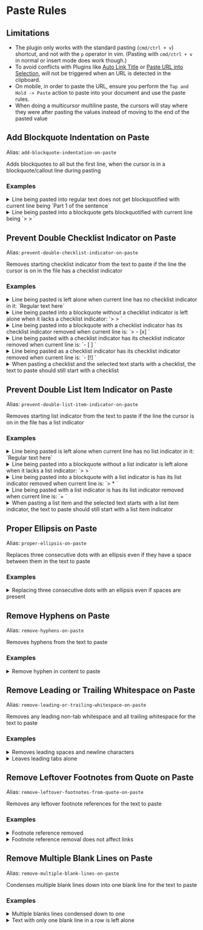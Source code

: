 <!--- This file was automatically generated. See docs.ts and *_template.md files for the source. -->


# Paste Rules

## Limitations

- The plugin only works with the standard pasting (`cmd/ctrl + v`) shortcut, and not with the `p` operator in vim. (Pasting with `cmd/ctrl + v` in normal or insert mode does work though.)
- To avoid conflicts with Plugins like [Auto Link Title](https://obsidian.md/plugins?id=obsidian-auto-link-title) or [Paste URL into Selection](https://obsidian.md/plugins?id=url-into-selection), will not be triggered when an URL is detected in the clipboard.
- On mobile, in order to paste the URL, ensure you perform the `Tap and Hold -> Paste` action to paste into your document and use the paste rules.
- When doing a multicursor multiline paste, the cursors will stay where they were after pasting the values instead of moving to the end of the pasted value


## Add Blockquote Indentation on Paste

Alias: `add-blockquote-indentation-on-paste`

Adds blockquotes to all but the first line, when the cursor is in a blockquote/callout line during pasting





### Examples

<details><summary>Line being pasted into regular text does not get blockquotified with current line being `Part 1 of the sentence`</summary>

Before:

`````` markdown
was much less likely to succeed, but they tried it anyway.
Part 2 was much more interesting.
``````

After:

`````` markdown
was much less likely to succeed, but they tried it anyway.
Part 2 was much more interesting.
``````
</details>
<details><summary>Line being pasted into a blockquote gets blockquotified with current line being `> > `</summary>

Before:

`````` markdown

This content is being added to a blockquote
Note that the second line is indented and the surrounding blank lines were trimmed

``````

After:

`````` markdown
This content is being added to a blockquote
> > Note that the second line is indented and the surrounding blank lines were trimmed
``````
</details>

## Prevent Double Checklist Indicator on Paste

Alias: `prevent-double-checklist-indicator-on-paste`

Removes starting checklist indicator from the text to paste if the line the cursor is on in the file has a checklist indicator





### Examples

<details><summary>Line being pasted is left alone when current line has no checklist indicator in it: `Regular text here`</summary>

Before:

`````` markdown
- [ ] Checklist item being pasted
``````

After:

`````` markdown
- [ ] Checklist item being pasted
``````
</details>
<details><summary>Line being pasted into a blockquote without a checklist indicator is left alone when it lacks a checklist indicator: `> > `</summary>

Before:

`````` markdown
- [ ] Checklist item contents here
More content here
``````

After:

`````` markdown
- [ ] Checklist item contents here
More content here
``````
</details>
<details><summary>Line being pasted into a blockquote with a checklist indicator has its checklist indicator removed when current line is: `> - [x] `</summary>

Before:

`````` markdown
- [ ] Checklist item contents here
More content here
``````

After:

`````` markdown
Checklist item contents here
More content here
``````
</details>
<details><summary>Line being pasted with a checklist indicator has its checklist indicator removed when current line is: `- [ ] `</summary>

Before:

`````` markdown
- [x] Checklist item 1
- [ ] Checklist item 2
``````

After:

`````` markdown
Checklist item 1
- [ ] Checklist item 2
``````
</details>
<details><summary>Line being pasted as a checklist indicator has its checklist indicator removed when current line is: `- [!] `</summary>

Before:

`````` markdown
- [x] Checklist item 1
- [ ] Checklist item 2
``````

After:

`````` markdown
Checklist item 1
- [ ] Checklist item 2
``````
</details>
<details><summary>When pasting a checklist and the selected text starts with a checklist, the text to paste should still start with a checklist</summary>

Before:

`````` markdown
- [x] Checklist item 1
- [ ] Checklist item 2
``````

After:

`````` markdown
- [x] Checklist item 1
- [ ] Checklist item 2
``````
</details>

## Prevent Double List Item Indicator on Paste

Alias: `prevent-double-list-item-indicator-on-paste`

Removes starting list indicator from the text to paste if the line the cursor is on in the file has a list indicator





### Examples

<details><summary>Line being pasted is left alone when current line has no list indicator in it: `Regular text here`</summary>

Before:

`````` markdown
- List item being pasted
``````

After:

`````` markdown
- List item being pasted
``````
</details>
<details><summary>Line being pasted into a blockquote without a list indicator is left alone when it lacks a list indicator: `> > `</summary>

Before:

`````` markdown
* List item contents here
More content here
``````

After:

`````` markdown
* List item contents here
More content here
``````
</details>
<details><summary>Line being pasted into a blockquote with a list indicator is has its list indicator removed when current line is: `> * `</summary>

Before:

`````` markdown
+ List item contents here
More content here
``````

After:

`````` markdown
List item contents here
More content here
``````
</details>
<details><summary>Line being pasted with a list indicator is has its list indicator removed when current line is: `+ `</summary>

Before:

`````` markdown
- List item 1
- List item 2
``````

After:

`````` markdown
List item 1
- List item 2
``````
</details>
<details><summary>When pasting a list item and the selected text starts with a list item indicator, the text to paste should still start with a list item indicator</summary>

Before:

`````` markdown
- List item 1
- List item 2
``````

After:

`````` markdown
- List item 1
- List item 2
``````
</details>

## Proper Ellipsis on Paste

Alias: `proper-ellipsis-on-paste`

Replaces three consecutive dots with an ellipsis even if they have a space between them in the text to paste





### Examples

<details><summary>Replacing three consecutive dots with an ellipsis even if spaces are present</summary>

Before:

`````` markdown
Lorem (...) Impsum.
Lorem (. ..) Impsum.
Lorem (. . .) Impsum.
``````

After:

`````` markdown
Lorem (…) Impsum.
Lorem (…) Impsum.
Lorem (…) Impsum.
``````
</details>

## Remove Hyphens on Paste

Alias: `remove-hyphens-on-paste`

Removes hyphens from the text to paste





### Examples

<details><summary>Remove hyphen in content to paste</summary>

Before:

`````` markdown
Text that was cool but hyper-
tension made it uncool.
``````

After:

`````` markdown
Text that was cool but hypertension made it uncool.
``````
</details>

## Remove Leading or Trailing Whitespace on Paste

Alias: `remove-leading-or-trailing-whitespace-on-paste`

Removes any leading non-tab whitespace and all trailing whitespace for the text to paste





### Examples

<details><summary>Removes leading spaces and newline characters</summary>

Before:

`````` markdown


         This text was really indented

``````

After:

`````` markdown
This text was really indented
``````
</details>
<details><summary>Leaves leading tabs alone</summary>

Before:

`````` markdown


		This text is really indented

``````

After:

`````` markdown
		This text is really indented
``````
</details>

## Remove Leftover Footnotes from Quote on Paste

Alias: `remove-leftover-footnotes-from-quote-on-paste`

Removes any leftover footnote references for the text to paste





### Examples

<details><summary>Footnote reference removed</summary>

Before:

`````` markdown
He was sure that he would get off without doing any time, but the cops had other plans.50

_Note that the format for footnote references to remove is a dot or comma followed by any number of digits_
``````

After:

`````` markdown
He was sure that he would get off without doing any time, but the cops had other plans

_Note that the format for footnote references to remove is a dot or comma followed by any number of digits_
``````
</details>
<details><summary>Footnote reference removal does not affect links</summary>

Before:

`````` markdown
[[Half is .5]]
[Half is .5](HalfIs.5.md)
![](HalfIs.5.jpg)
![[Half is .5.jpg]]
``````

After:

`````` markdown
[[Half is .5]]
[Half is .5](HalfIs.5.md)
![](HalfIs.5.jpg)
![[Half is .5.jpg]]
``````
</details>

## Remove Multiple Blank Lines on Paste

Alias: `remove-multiple-blank-lines-on-paste`

Condenses multiple blank lines down into one blank line for the text to paste





### Examples

<details><summary>Multiple blanks lines condensed down to one</summary>

Before:

`````` markdown
Here is the first line.




Here is some more text.
``````

After:

`````` markdown
Here is the first line.

Here is some more text.
``````
</details>
<details><summary>Text with only one blank line in a row is left alone</summary>

Before:

`````` markdown
First line.

Last line.
``````

After:

`````` markdown
First line.

Last line.
``````
</details>

